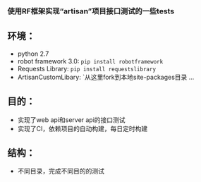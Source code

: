 ### 使用RF框架实现“artisan”项目接口测试的一些tests

## 环境：

- python 2.7
- robot framework 3.0: `pip install robotframework`
- Requests Library: `pip install requestslibrary`
- ArtisanCustomLibary: `从这里fork到本地site-packages目录 ...

## 目的：

- 实现了web api和server api的接口测试
- 实现了CI，依赖项目的自动构建，每日定时构建

## 结构：

- 不同目录，完成不同目的的测试